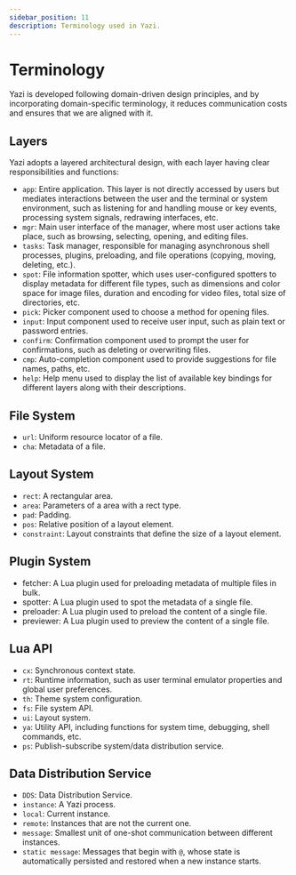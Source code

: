```yaml
---
sidebar_position: 11
description: Terminology used in Yazi.
---
```


# Terminology

Yazi is developed following domain-driven design principles, and by incorporating domain-specific terminology, it reduces communication costs and ensures that we are aligned with it.

## Layers

Yazi adopts a layered architectural design, with each layer having clear responsibilities and functions:

- `app`: Entire application. This layer is not directly accessed by users but mediates interactions between the user and the terminal or system environment, such as listening for and handling mouse or key events, processing system signals, redrawing interfaces, etc.
- `mgr`: Main user interface of the manager, where most user actions take place, such as browsing, selecting, opening, and editing files.
- `tasks`: Task manager, responsible for managing asynchronous shell processes, plugins, preloading, and file operations (copying, moving, deleting, etc.).
- `spot`: File information spotter, which uses user-configured spotters to display metadata for different file types, such as dimensions and color space for image files, duration and encoding for video files, total size of directories, etc.
- `pick`: Picker component used to choose a method for opening files.
- `input`: Input component used to receive user input, such as plain text or password entries.
- `confirm`: Confirmation component used to prompt the user for confirmations, such as deleting or overwriting files.
- `cmp`: Auto-completion component used to provide suggestions for file names, paths, etc.
- `help`: Help menu used to display the list of available key bindings for different layers along with their descriptions.

## File System

- `url`: Uniform resource locator of a file.
- `cha`: Metadata of a file.

## Layout System

- `rect`: A rectangular area.
- `area`: Parameters of a area with a rect type.
- `pad`: Padding.
- `pos`: Relative position of a layout element.
- `constraint`: Layout constraints that define the size of a layout element.

## Plugin System

- fetcher: A Lua plugin used for preloading metadata of multiple files in bulk.
- spotter: A Lua plugin used to spot the metadata of a single file.
- preloader: A Lua plugin used to preload the content of a single file.
- previewer: A Lua plugin used to preview the content of a single file.

## Lua API

- `cx`: Synchronous context state.
- `rt`: Runtime information, such as user terminal emulator properties and global user preferences.
- `th`: Theme system configuration.
- `fs`: File system API.
- `ui`: Layout system.
- `ya`: Utility API, including functions for system time, debugging, shell commands, etc.
- `ps`: Publish-subscribe system/data distribution service.

## Data Distribution Service

- `DDS`: Data Distribution Service.
- `instance`: A Yazi process.
- `local`: Current instance.
- `remote`: Instances that are not the current one.
- `message`: Smallest unit of one-shot communication between different instances.
- `static message`: Messages that begin with `@`, whose state is automatically persisted and restored when a new instance starts.
